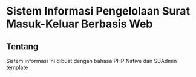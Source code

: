 # Sistem Informasi Pengelolaan Surat Masuk-Keluar Berbasis Web

## Tentang

Sistem informasi ini dibuat dengan bahasa PHP Native dan SBAdmin template
